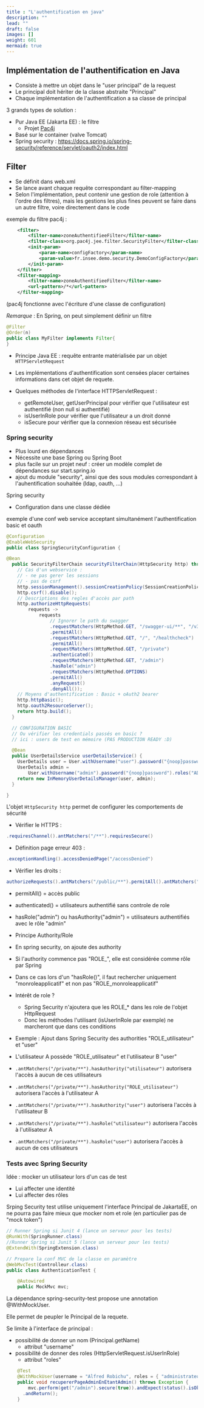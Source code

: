 ```yaml
---
title : "L'authentification en java"
description: ""
lead: ""
draft: false
images: []
weight: 601
mermaid: true
---
```



## Implémentation de l'authentification en Java
- Consiste à mettre un objet dans le "user principal" de la request
- Le principal doit hériter de la classe abstraite "Principal"
- Chaque implémentation de l'authentification a sa classe de principal


3 grands types de solution :
- Pur Java EE (Jakarta EE) : le filtre
  - Projet [Pac4j](https://www.pac4j.org/)
- Basé sur le container (valve Tomcat)
- Spring security : https://docs.spring.io/spring-security/reference/servlet/oauth2/index.html


## Filter

- Se définit dans web.xml
- Se lance avant chaque requête correspondant au filter-mapping
- Selon l'implémentation, peut contenir une gestion de role (attention à l'ordre des filtres), mais les gestions les plus fines peuvent se faire dans un autre filtre, voire directement dans le code


exemple du filtre pac4j :

```xml
	<filter>
		<filter-name>zoneAuthentifieeFilter</filter-name>
		<filter-class>org.pac4j.jee.filter.SecurityFilter</filter-class>
		<init-param>
			<param-name>configFactory</param-name>
			<param-value>fr.insee.demo.security.DemoConfigFactory</param-value>
		</init-param>
	</filter>
	<filter-mapping>
		<filter-name>zoneAuthentifieeFilter</filter-name>
		<url-pattern>/*</url-pattern>
	</filter-mapping>
```

(pac4j fonctionne avec l'écriture d'une classe de configuration)


*Remarque* : En Spring, on peut simplement définir un filtre
```java
@Filter
@Order(n)
public class MyFilter implements Filter{
}
```

- Principe Java EE : requête entrante matérialisée par un objet `HTTPServletRequest`
- Les implémentations d'authentification sont censées placer certaines informations dans cet objet de requete.


- Quelques méthodes de l'interface HTTPServletRequest :
   - getRemoteUser, getUserPrincipal pour vérifier que l'utilisateur est authentifié (non null si authentifié)
   - isUserInRole pour vérifier que l'utilisateur a un droit donné
   - isSecure pour vérifier que la connexion réseau est sécurisée


### Spring security
- Plus lourd en dépendances
- Nécessite une base Spring ou Spring Boot
- plus facile sur un projet neuf : créer un modèle complet de dépendances sur start.spring.io
- ajout du module "security", ainsi que des sous modules correspondant à l'auhentification souhaitée (ldap, oauth, ...)

Spring security
- Configuration dans une classe dédiée

exemple d'une conf web service acceptant simultanément l'authentification basic et oauth

```java
@Configuration
@EnableWebSecurity
public class SpringSecurityConfiguration {

@Bean
  public SecurityFilterChain securityFilterChain(HttpSecurity http) throws Exception {
    // Cas d'un webservice :
    // - ne pas gerer les sessions
    // - pas de csrf
    http.sessionManagement().sessionCreationPolicy(SessionCreationPolicy.STATELESS);
    http.csrf().disable();
    // Descriptions des regles d'accès par path
    http.authorizeHttpRequests(
        requests ->
            requests
                // Ignorer le path du swagger
                .requestMatchers(HttpMethod.GET, "/swagger-ui/**", "/v3/api-docs/**")
                .permitAll()
                .requestMatchers(HttpMethod.GET, "/", "/healthcheck")
                .permitAll()
                .requestMatchers(HttpMethod.GET, "/private")
                .authenticated()
                .requestMatchers(HttpMethod.GET, "/admin")
                .hasRole("admin")
                .requestMatchers(HttpMethod.OPTIONS)
                .permitAll()
                .anyRequest()
                .denyAll());
    // Moyens d'authentification : Basic + oAuth2 bearer
    http.httpBasic();
    http.oauth2ResourceServer();
    return http.build();
  }

  // CONFIGURATION BASIC
  // Ou vérifier les credentials passés en basic ?
  // ici : users de test en mémoire (PAS PRODUCTION READY :D)

  @Bean
  public UserDetailsService userDetailsService() {
    UserDetails user = User.withUsername("user").password("{noop}password").roles("").build();
    UserDetails admin =
        User.withUsername("admin").password("{noop}password").roles("ADMIN").build();
    return new InMemoryUserDetailsManager(user, admin);
  }

}
```

L'objet `HttpSecurity http` permet de configurer les comportements de sécurité

- Vérifier le HTTPS : 

```java
.requiresChannel().antMatchers("/**").requiresSecure()
```

- Définition page erreur 403 : 
```java
.exceptionHandling().accessDeniedPage("/accessDenied")
```


- Vérifier les droits : 
```java
authorizeRequests().antMatchers("/public/**").permitAll().antMatchers("/private/**").authenticated().antMatchers("/admin/**").hasRole("admin")
```

  - permitAll() = accès public
  - authenticated() = utilisateurs authentifié sans controle de role
  - hasRole("admin") ou hasAuthority("admin") = utilisateurs authentifiés avec le rôle "admin"


- Principe Authority/Role
- En spring security, on ajoute des authority
- Si l'authority commence pas "ROLE_", elle est considérée comme rôle par Spring

- Dans ce cas lors d'un "hasRole()", il faut rechercher uniquement "monroleapplicatif" et non pas "ROLE_monroleapplicatif"
- Intérêt de role ? 
  - Spring Security n'ajoutera que les ROLE_* dans les role de l'objet HttpRequest
  - Donc les méthodes l'utilisant (isUserInRole par exemple) ne marcheront que dans ces conditions


- Exemple : Ajout dans Spring Security des authorities "ROLE_utilisateur" et "user"
- L'utilisateur A possède "ROLE_utilisateur" et l'utilisateur B "user"
- `.antMatchers("/private/**").hasAuthority("utilisateur")` autorisera l'accès à aucun de ces utilisateurs
- `.antMatchers("/private/**").hasAuthority("ROLE_utilisateur")` autorisera l'accès à l'utilisateur A
- `.antMatchers("/private/**").hasAuthority("user")` autorisera l'accès à l'utilisateur B
- `.antMatchers("/private/**").hasRole("utilisateur")` autorisera l'accès à l'utilisateur A
- `.antMatchers("/private/**").hasRole("user")` autorisera l'accès à aucun de ces utilisateurs


### Tests avec Spring Security
Idée : mocker un utilisateur lors d'un cas de test
- Lui affecter une identité
- Lui affecter des rôles

Srping Security test utilise uniquement l'interface Principal de JakartaEE, on ne pourra pas faire mieux que mocker nom et role (en particulier pas de "mock token")

```java
// Runner Spring si Junit 4 (lance un serveur pour les tests)
@RunWith(SpringRunner.class)
//Runner Spring si Junit 5 (lance un serveur pour les tests)
@ExtendWith(SpringExtension.class)

// Prepare la conf MVC de la classe en paramètre
@WebMvcTest(Controlleur.class)
public class AuthenticationTest {

	@Autowired
	public MockMvc mvc;
```


La dépendance spring-security-test propose une annotation @WithMockUser.

Elle permet de peupler le Principal de la requete.

Se limite à l'interface de principal : 
- possibilité de donner un nom (Principal.getName) 
  - attribut "username"
- possibilité de donner des roles (HttpServletRequest.isUserInRole) 
  - attribut "roles"


```java
	@Test
	@WithMockUser(username = "Alfred Robichu", roles = { "administrateur" })
	public void recupererPageAdminEnEtantAdmin() throws Exception {
		mvc.perform(get("/admin").secure(true)).andExpect(status().isOk())
      .andReturn();
	}
```

